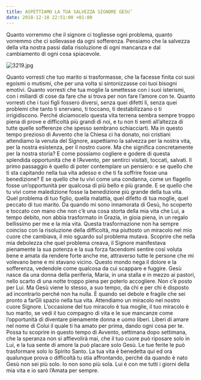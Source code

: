 ```yaml
---
title: ASPETTIAMO LA TUA SALVEZZA SIGNORE GESU’
date: 2018-12-18 22:51:00 +01:00
---
```


Quanto vorremmo che il signore ci togliesse ogni problema, quanto vorremmo che ci sollevasse da ogni sofferenza. Pensiamo che la salvezza della vita nostra passi dalla risoluzione di ogni mancanza e dal cambiamento di ogni cosa spiacevole. 

![3219.jpg](/uploads/3219.jpg)

Quanto vorresti che tuo marito si trasformasse, che la facesse finita coi suoi egoismi o mutismi, che per una volta si sintonizzasse coi tuoi bisogni emotivi. Quanto vorresti che tua moglie la smettesse con i suoi isterismi, con i miliardi di cose da fare che si trova per non fare l’amore con te. Quanto vorresti che i tuoi figli fossero diversi, senza quei difetti li, senza quei problemi che tanto ti snervano, ti toccano, ti destabilizzano o ti irrigidiscono. Perché diciamocelo questa vita terrena sembra sempre troppo piena di prove e difficoltà più grandi di noi, e tu non ti senti all’altezza di tutte quelle sofferenze che spesso sembrano schiacciarti.
Ma in questo tempo prezioso di Avvento che la Chiesa ci ha donato, noi cristiani attendiamo la venuta del Signore, aspettiamo la salvezza per la nostra vita, per la nostra esistenza, per il nostro cuore. Ma che significa concretamente per la nostra storia? E come possiamo cogliere e godere di questa splendida opportunità che è l’Avvento, per sentirci visitati, toccati, salvati.
Il primo passaggio è quello di poter contemplare un pensiero: e se quello che ti sta capitando nella tua vita adesso e che ti fa soffrire fosse una benedizione? E se quello che tu vivi come una condanna, come un flagello fosse un’opportunità per qualcosa di più bello e più grande. E se quello che tu vivi come maledizione fosse la benedizione più grande della tua vita. Quel problema di tuo figlio, quella malattia, quel difetto di tua moglie, quel peccato di tuo marito.
Da quando mi sono innamorata di Gesù, ho scoperto e toccato con mano che non c’è una cosa storta della mia vita che Lui, a tempo debito, non abbia trasformato in Grazia, in gioia piena, in un regalo bellissimo per me e la mia vita. Questa trasformazione non ha sempre coinciso con la risoluzione della difficoltà, ma piuttosto un miracolo nel mio cuore che cambiava, il mio sguardo sul problema mutava. Scoprire che nella mia debolezza che quel problema creava, il Signore manifestava pienamente la sua potenza e la sua forza facendomi sentire così voluta bene e amata da rendere forte anche me, attraverso tutte le persone che mi volevano bene e mi stavano vicino. Questo mondo nega il dolore e la sofferenza, vedendole come qualcosa da cui scappare e fuggire. Gesù nasce da una donna della periferia, Maria, in una stalla e in mezzo ai pastori, nello scarto di una notte troppo piena per poterlo accogliere. Non c’è posto per Lui. Ma Gesù viene lo stesso, a suo tempo, da chi e per chi è disposto ad incontrarlo perché non ha nulla. È quando sei debole e fragile che sei pronto a farGli spazio nella tua vita. Attendiamo un miracolo nel nostro cuore Signore. L’occasione del tuo miracolo è tua moglie, il tuo miracolo è tuo marito, se vedi il tuo compagno di vita e le sue mancanze come l’opportunità di diventare pienamente donna e uomo liberi. Liberi di amare nel nome di Colui il quale ti ha amato per prima, dando ogni cosa per te.
Possa tu scoprire in questo tempo di Avvento, settimana dopo settimana, che la speranza non si affievolirà mai, che il tuo cuore può riposare solo in Lui, e la tua sente di amore la può placare solo Gesù. Le tue ferite le può trasformare solo lo Spirito Santo. La tua vita è benedetta qui ed ora qualunque prova o difficoltà tu stia affrontando, perché da quando è nato Gesù non sei più solo. Io non sono più sola. Lui è con me tutti i giorni della mia vita e io sarò l’Amata per sempre.
